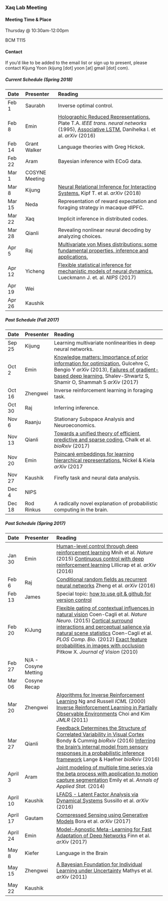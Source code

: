 ### Xaq Lab Meeting




#### Meeting Time & Place

Thursday @ 10:30am-12:00pm

BCM T115

#### Contact

If you’d like to be added to the email list or sign up to present, please contact Kijung Yoon (kijung [dot] yoon [at] gmail [dot] com).



##### Current Schedule (Spring 2018)

| Date     | Presenter            | Reading                                  |
| :------- | :------------------- | :--------------------------------------- |
| Feb 1    | Saurabh              | Inverse optimal control. |
| Feb 8    | Emin                 | [Holographic Reduced Representations.](http://ieeexplore.ieee.org/document/377968/) Plate T.A. *IEEE trans. neural networks* (1995), [Associative LSTM.](https://arxiv.org/pdf/1602.03032.pdf) Danihelka I. et al. *arXiv* (2016) |
| Feb 14   | Grant Walker         | Language theories with Greg Hickok. |
| Feb 22   | Aram                 | Bayesian inference with ECoG data.                |
| Mar 1    | COSYNE Meeting               |                                                   |
| Mar 8    | Kijung               | [Neural Relational Inference for Interacting Systems.](https://arxiv.org/pdf/1802.04687.pdf) Kipf T. et al. *arXiv* (2018)                                         |
| Mar 15   | Neda                 | Representation of reward expectation and foraging strategy in macaque dlPFC.                      |
| Mar 22   | Xaq                  | Implicit inference in distributed codes.                          |
| Mar 28   | Qianli               | Revealing nonlinear neural decoding by analyzing choices.         |
| Apr 5    | Raj                  | [Multivariate von Mises distributions: some fundamental properties, inference and applications.](http://reports-archive.adm.cs.cmu.edu/anon/lane/CMU-CB-11-101.pdf)              |
| Apr 12    | Yicheng           | [Flexible statistical inference for mechanistic models of neural dynamics.](https://arxiv.org/pdf/1711.01861.pdf) Lueckmann J. et. al. *NIPS* (2017)             |
| Apr 19    | Wei           |              |
| Apr 26    | Kaushik           |              |

##### Past Schedule (Fall 2017)

| Date     | Presenter            | Reading                                  |
| :------- | :------------------- | :--------------------------------------- |
| Sep 25   | Kijung               | Learning multivariate nonlinearities in deep neural networks. |
| Oct 2    | Emin                 | [Knowledge matters: Importance of prior information for optimization.](https://arxiv.org/abs/1301.4083) Gulcehre C, Bengio Y *arXiv* (2013), [Failures of gradient-based deep learning.](https://arxiv.org/abs/1703.07950) Shalev-Shwartz S, Shamir O, Shammah S *arXiv* (2017) |
| Oct 16   | Zhengwei             | Inverse reinforcement learning in foraging task. |
| Oct 30   | Raj                  | Inferring inference.                             |
| Nov 6    | Raanju               | Stationary Subspace Analysis and Neuroeconomics.  |
| Nov 13   | Qianli               | [Towards a unified theory of efficient, predictive and sparse coding.](https://www.biorxiv.org/content/early/2017/06/20/152660) Chalk et al. *bioRxiv* (2017)                                         |
| Nov 20   | Emin                 | [Poincaré embeddings for learning hierarchical representations.](https://arxiv.org/abs/1705.08039) Nickel & Kiela *arXiv* (2017                      |
| Nov 27   | Kaushik              | Firefly task and neural data analysis.           |
| Dec 4    | NIPS                 |                                          |
| Dec 18   | Rod Rinkus           | A radically novel explanation of probabilistic computing in the brain. |

##### Past Schedule (Spring 2017)

| Date     | Presenter            | Reading                                  |
| :------- | :------------------- | :--------------------------------------- |
| Jan 30   | Emin                 | [Human-level control through deep reinforcement learning](http://www.nature.com/nature/journal/v518/n7540/abs/nature14236.html) Mnih et al. *Nature* (2015)  [Continuous control with deep reinforcement learning](https://arxiv.org/abs/1509.02971) Lillicrap et al. *arXiv* (2016) |
| Feb 6    | Raj                  | [Conditional random fields as recurrent neural networks](https://arxiv.org/pdf/1502.03240.pdf) Zheng et al. *arXiv* (2016) |
| Feb 13   | James                | Special topic: [how to use git & github for version control](https://github.com/XaqLab/GitHub-Intro/blob/master/GitHub_Intro.pdf) |
| Feb 20   | KiJung               | [Flexible gating of contextual influences in natural vision](http://www.cnbc.cmu.edu/braingroup/papers/coen-cagli_etal_2015.pdf) Coen-Cagli et al. *Nature Neuro.* (2015) [Cortical surround interactions and perceptual salience via natural scene statistics](http://journals.plos.org/ploscompbiol/article/file?id=10.1371/journal.pcbi.1002405&type=printable) Coen-Cagli et al. *PLOS Comp. Bio.* (2012) [Exact feature probabilities in images with occlusion](http://xaqlab.com/wp-content/uploads/2015/12/ExactFeatureProbabilities.pdf) Pitkow X. *Journal of Vision* (2010) |
| Feb 27   | N/A - Cosyne Metting |                                          |
| Mar 06   | Cosyne Recap         |                                          |
| Mar 20   | Zhengwei             |[Algorithms for Inverse Reinforcement Learning](http://ai.stanford.edu/~ang/papers/icml00-irl.pdf) Ng and Russell *ICML* (2000) [Inverse Reinforcement Learning in Partially Observable Environments](http://www.jmlr.org/papers/volume12/choi11a/choi11a.pdf) Choi and Kim *JMLR* (2011)                                          |
| Mar 27   | Qianli               |[Feedback Determines the Structure of Correlated Variability in Visual Cortex](http://biorxiv.org/content/biorxiv/early/2016/12/23/086256.full.pdf) Bondy & Cummig *bioRxiv* (2016) [Inferring the brain’s internal model from sensory responses in a probabilistic inference framework](http://biorxiv.org/content/biorxiv/early/2016/12/23/081661.full.pdf) Lange & Haefner *bioRxiv* (2016)                                        |
| April 3  | Aram                 |[Joint modeling of multiple time series via the beta process with application to motion capture segmentation](https://arxiv.org/abs/1308.4747) Emily et al. *Annals of Applied Stat.* (2014)                                         |
| April 10 | Kaushik              |[LFADS - Latent Factor Analysis via Dynamical Systems](https://arxiv.org/pdf/1608.06315v1.pdf) Sussillo et al. *arXiv* (2016)                                         |
| April 17 | Gautam                  |[Compressed Sensing using Generative Models](https://arxiv.org/abs/1703.03208) Bora et al. *arXiv* (2017)                                          |
| April 24 | Emin                  |[Model-Agnostic Meta-Learning for Fast Adaptation of Deep Networks](https://arxiv.org/pdf/1703.03400.pdf) Finn et al. *arXiv* (2017)                                          |
| May 8 | Kiefer                  |Language in the Brain                                          |
| May 15 | Zhengwei                  |[A Bayesian Foundation for Individual Learning under Uncertainty](http://journal.frontiersin.org/article/10.3389/fnhum.2011.00039/full) Mathys et al. *arXiv* (2011) |
| May 22 | Kaushik                  |                                          |



